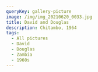 ```yaml
---
queryKey: gallery-picture
image: /img/img_20210620_0033.jpg
title: David and Douglas
description: Chitambo, 1964
tags:
  - All pictures
  - David
  - Douglas
  - Zambia
  - 1960s
---
```

